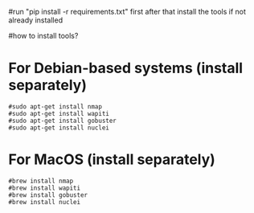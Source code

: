 #run "pip install -r requirements.txt" first after that install the tools if not already installed

#how to install tools?

# For Debian-based systems (install separately)
	#sudo apt-get install nmap
	#sudo apt-get install wapiti
	#sudo apt-get install gobuster
	#sudo apt-get install nuclei

# For MacOS (install separately)
	#brew install nmap
	#brew install wapiti
	#brew install gobuster
	#brew install nuclei
